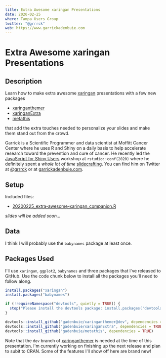 ```yaml
---
title: Extra Awesome xaringan Presentations
date: 2020-02-25
where: Tampa Users Group
twitter: "@grrrck"
web: https://www.garrickadenbuie.com
---
```


[xaringan]: https://slides.yihui.org/xaringan/
[xaringanthemer]: https://pkg.garrickadenbuie.com/xaringanthemer/dev
[xaringanExtra]: https://pkg.garrickadenbuie.com/xaringanExtra
[metathis]: https://pkg.garrickadenbuie.com/metathis
[grrrck]: https://twitter.com/grrrck
[gab]: https://www.garrickadenbuie.com

# Extra Awesome xaringan Presentations



## Description

Learn how to make extra awesome [xaringan] presentations with a few new packages

- [xaringanthemer]
- [xaringanExtra]
- [metathis]

that add the extra touches needed to personalize your slides and make them stand out from the crowd.

Garrick is a Scientific Programmer and data scientist at Moffitt Cancer Center where he uses R and Shiny on a daily basis to help accelerate research toward the prevention and cure of cancer. He recently led the [JavaScript for Shiny Users](https://js4shiny.com) workshop at `rstudio::conf(2020)` where he definitely spent a _whole lot of time_ [slidecrafting](https://twitter.com/grrrck/status/1159087961931169795). You can find him on Twitter at [&commat;grrrck][grrrck] or at [garrickadenbuie.com][gab].

## Setup

Included files:

- [20200225_extra-awesome-xaringan_companion.R](20200225_extra-awesome-xaringan_companion.R)

_slides will be added soon..._

## Data

I think I will probably use the `babynames` package at least once.

## Packages Used

I'll use `xaringan`, `ggplot2`, `babynames` and three packages that I've released to GitHub. Use the code chunk below to install all the packages you'll need to follow along.

```r
install.packages("xaringan")
install.packages("babynames")

if (!requireNamespace("devtools", quietly = TRUE)) {
  stop("Please install the devtools package: install.packages('devtools')")
}

devtools::install_github("gadenbuie/xaringanthemer@dev", dependencies = TRUE)
devtools::install_github("gadenbuie/xaringanExtra", dependencies = TRUE)
devtools::install_github("gadenbuie/metathis", dependencies = TRUE)
```

Note that the `dev` branch of [xaringanthemer] is needed at the time of this presentation. I'm currently working on finishing up the next release and plan to subit to CRAN. Some of the features I'll show off here are brand new!